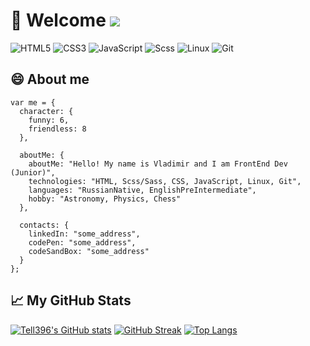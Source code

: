 # 🙋 Welcome ![](https://visitor-badge.glitch.me/badge?page_id=tell396) 

![HTML5](https://img.shields.io/badge/-HTML-090909?style=for-the-badge&logo=HTML5&logoColor=F16625)
![CSS3](https://img.shields.io/badge/-CSS-090909?style=for-the-badge&logo=CSS3&logoColor=2A65F0)
![JavaScript](https://img.shields.io/badge/-JavaScript-090909?style=for-the-badge&logo=JavaScript&logoColor=E9D54D)
![Scss](https://img.shields.io/badge/-Scss-090909?style=for-the-badge&logo=React&logoColor=00D8FF)
![Linux](https://img.shields.io/badge/-Linux-090909?style=for-the-badge&logo=Redux&logoColor=9371CB)
![Git](https://img.shields.io/badge/-Git-090909?style=for-the-badge&logo=Next.js&logoColor=green)
  
## 😄 About me 
```
var me = {
  character: {
    funny: 6,
    friendless: 8
  },

  aboutMe: {
    aboutMe: "Hello! My name is Vladimir and I am FrontEnd Dev (Junior)",
    technologies: "HTML, Scss/Sass, CSS, JavaScript, Linux, Git",
    languages: "RussianNative, EnglishPreIntermediate",
    hobby: "Astronomy, Physics, Chess"
  },

  contacts: {
    linkedIn: "some_address",
    codePen: "some_address",
    codeSandBox: "some_address"
  }
};
```

## 📈 My GitHub Stats

[![Tell396's GitHub stats](https://github-readme-stats.vercel.app/api?username=tell396&hide=issues&show_icons=true&theme=dark)](https://github.com/anuraghazra/github-readme-stats)
[![GitHub Streak](https://github-readme-streak-stats.herokuapp.com/?user=tell396&theme=dark)](https://git.io/streak-stats)
[![Top Langs](https://github-readme-stats.vercel.app/api/top-langs/?username=tell396&theme=dark)](https://github.com/anuraghazra/github-readme-stats)
<br>


